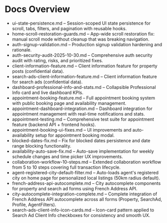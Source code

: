 # Docs Overview

- ui-state-persistence.md – Session-scoped UI state persistence for scroll, tabs, filters, and pagination with reusable hooks.
- home-scroll-restoration-guards.md – App-wide scroll restoration fix: manual scroll mode without cleanup that was breaking navigation.
- auth-signup-validation.md – Production signup validation hardening and rationale.
- auth-security-audit-2025-10-30.md – Comprehensive auth security audit with rating, risks, and prioritized fixes.
- client-information-feature.md – Client information feature for property posts (confidential data).
- search-ads-client-information-feature.md – Client information feature for search ads (confidential data).
- dashboard-professional-info-and-stats.md – Collapsible Professional Info card and live dashboard KPIs.
- appointment-booking-feature.md – Full appointment booking system with public booking page and availability management.
- appointment-dashboard-integration.md – Dashboard integration for appointment management with real-time notifications and stats.
- appointment-testing.md – Comprehensive test suite for appointment feature (backend API + frontend hooks).
- appointment-booking-ui-fixes.md – UI improvements and auto-availability setup for appointment booking modal.
- blocked-dates-fix.md – Fix for blocked dates persistence and date range blocking functionality.
- availability-auto-save-fix.md – Auto-save implementation for weekly schedule changes and time picker UX improvements.
- collaboration-workflow-10-steps.md – Extended collaboration workflow from 5 to 10 steps covering full transaction lifecycle.
- agent-registered-city-default-filter.md – Auto-loads agent's registered city on home page for personalized local listings (50km radius default).
- french-address-api-autocomplete.md – City autocomplete components for property and search ad forms using French Address API.
- city-autocomplete-integration-complete.md – Complete integration of French Address API autocomplete across all forms (Property, SearchAd, Profile, AgentFilters).
- search-ads-client-info-icon-cards.md – Icon-card pattern applied to Search Ad Client Info checkboxes for consistency and smooth UX.
